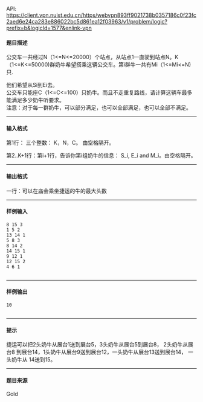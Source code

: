 API: https://client.vpn.nuist.edu.cn/https/webvpn893ff9021738b0357186c0f23fc2aed6e24ca283e886022bc5d861ea12f03963/v1/problem/logic?prefix=b&logicId=1577&enlink-vpn

#### 题目描述

公交车一共经过N（1<=N<=20000）个站点，从站点1一直驶到站点N。K（1<=K<=50000)群奶牛希望搭乘这辆公交车。第i群牛一共有Mi（1<=Mi<=N)只.

他们希望从Si到Ei去。  
公交车只能座C（1<=C<=100）只奶牛。而且不走重复路线，请计算这辆车最多能满足多少奶牛听要求。  
注意：对于每一群奶牛，可以部分满足，也可以全部满足，也可以全部不满足。

---

#### 输入格式

第1行： 三个整数： K，N，C。 由空格隔开。

第2..K+1行：第i+1行，告诉你第i组奶牛的信息： S\_i, E\_i and M\_i。由空格隔开。

---

#### 输出格式

一行：可以在庙会乘坐捷运的牛的最大头数

---

#### 样例输入
```
8 15 3
1 5 2
13 14 1
5 8 3
8 14 2
14 15 1
9 12 1
12 15 2
4 6 1


```

---

#### 样例输出
```
10


```

---

#### 提示

捷运可以把2头奶牛从展台1送到展台5，3头奶牛从展台5到展台8， 2头奶牛从展台8 到展台14，1头奶牛从展台9送到展台12，一头奶牛从展台13送到展台14， 一头奶牛从 14送到15。

---

#### 题目来源

Gold